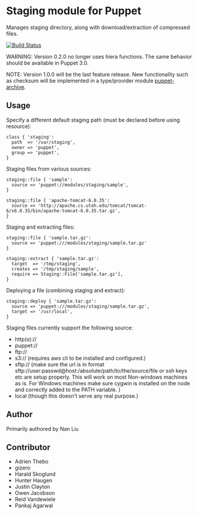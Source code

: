 # Staging module for Puppet

Manages staging directory, along with download/extraction of compressed files.

[![Build Status](https://secure.travis-ci.org/puppet-community/puppet-staging.png?branch=master)](http://travis-ci.org/puppet-community/puppet-staging)

WARNING: Version 0.2.0 no longer uses hiera functions. The same behavior should be available in Puppet 3.0.

NOTE: Version 1.0.0 will be the last feature release. New functionality such as checksum will be implemented in a type/provider module [puppet-archive](https://www.github.com/puppet-community/puppet-archive).

## Usage

Specify a different default staging path (must be declared before using resource):
```puppet
class { 'staging':
  path  => '/var/staging',
  owner => 'puppet',
  group => 'puppet',
}
```

Staging files from various sources:
```puppet
staging::file { 'sample':
  source => 'puppet://modules/staging/sample',
}

staging::file { 'apache-tomcat-6.0.35':
  source => 'http://apache.cs.utah.edu/tomcat/tomcat-6/v6.0.35/bin/apache-tomcat-6.0.35.tar.gz',
}
```

Staging and extracting files:
```puppet
staging::file { 'sample.tar.gz':
  source => 'puppet:///modules/staging/sample.tar.gz'
}

staging::extract { 'sample.tar.gz':
  target  => '/tmp/staging',
  creates => '/tmp/staging/sample',
  require => Staging::File['sample.tar.gz'],
}
```

Deploying a file (combining staging and extract):
```puppet
staging::deploy { 'sample.tar.gz':
  source => 'puppet:///modules/staging/sample.tar.gz',
  target => '/usr/local',
}
```

Staging files currently support the following source:

* http(s)://
* puppet://
* ftp://
* s3:// (requires aws cli to be installed and configured.)
* sftp:// (make sure the url is in format sftp://user:passwd@host:/absolute/path/to/the/source/file or ssh keys etc are setup properly. This will work on most Non-windows machines as is. For Windows machines make sure cygwin is installed on the node and correctly added to the PATH variable. )
* local (though this doesn't serve any real purpose.)

## Author

Primarily authored by Nan Liu

## Contributor

* Adrien Thebo
* gizero
* Harald Skoglund
* Hunter Haugen
* Justin Clayton
* Owen Jacobson
* Reid Vandewiele
* Pankaj Agarwal
